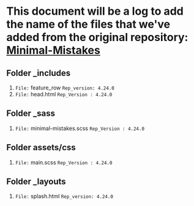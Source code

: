 # This document will be a log to add the name of the files that we've added from the original repository: [Minimal-Mistakes](https://github.com/mmistakes/minimal-mistakes)

## Folder _includes

1. `File:` feature_row `Rep_version: 4.24.0`
2. `File:` head.html `Rep_Version : 4.24.0`

## Folder _sass

1. `File:` minimal-mistakes.scss `Rep_Version : 4.24.0`

## Folder assets/css

1. `File:` main.scss `Rep_Version : 4.24.0`

## Folder _layouts

1. `File:` splash.html `Rep_version: 4.24.0`
